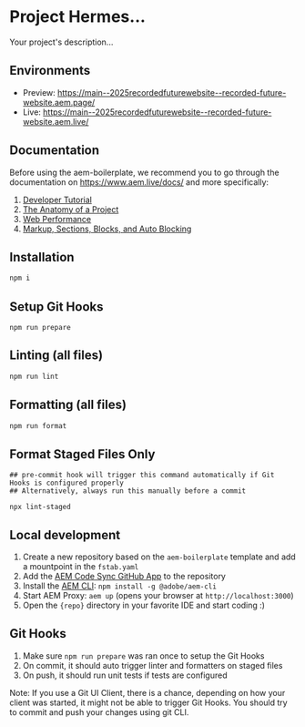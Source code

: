 # Project Hermes...

Your project's description...

## Environments

- Preview: https://main--2025recordedfuturewebsite--recorded-future-website.aem.page/
- Live: https://main--2025recordedfuturewebsite--recorded-future-website.aem.live/

## Documentation

Before using the aem-boilerplate, we recommend you to go through the documentation on https://www.aem.live/docs/ and more specifically:

1. [Developer Tutorial](https://www.aem.live/developer/tutorial)
2. [The Anatomy of a Project](https://www.aem.live/developer/anatomy-of-a-project)
3. [Web Performance](https://www.aem.live/developer/keeping-it-100)
4. [Markup, Sections, Blocks, and Auto Blocking](https://www.aem.live/developer/markup-sections-blocks)

## Installation

```sh
npm i
```

## Setup Git Hooks

```shell
npm run prepare
```

## Linting (all files)

```sh
npm run lint
```

## Formatting (all files)

```sh
npm run format
```

## Format Staged Files Only

```shell
## pre-commit hook will trigger this command automatically if Git Hooks is configured properly
## Alternatively, always run this manually before a commit

npx lint-staged
```

## Local development

1. Create a new repository based on the `aem-boilerplate` template and add a mountpoint in the `fstab.yaml`
1. Add the [AEM Code Sync GitHub App](https://github.com/apps/aem-code-sync) to the repository
1. Install the [AEM CLI](https://github.com/adobe/helix-cli): `npm install -g @adobe/aem-cli`
1. Start AEM Proxy: `aem up` (opens your browser at `http://localhost:3000`)
1. Open the `{repo}` directory in your favorite IDE and start coding :)

## Git Hooks

1. Make sure `npm run prepare` was ran once to setup the Git Hooks
2. On commit, it should auto trigger linter and formatters on staged files
3. On push, it should run unit tests if tests are configured

Note: If you use a Git UI Client, there is a chance, depending on how your client was started, it might not be able to trigger Git Hooks. You should try to commit and push your changes using git CLI.
